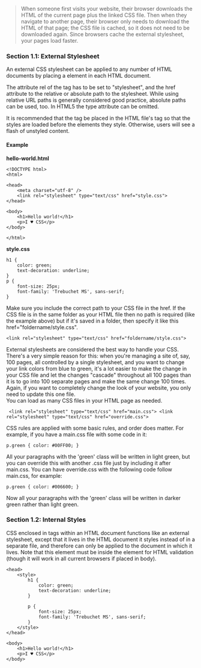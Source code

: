 >When someone first visits your website, their browser downloads the HTML of the current page plus the linked CSS file. Then when they navigate to another page, their browser only needs to download the HTML of that page; the CSS file is cached, so it does not need to be downloaded again. Since browsers cache the external stylesheet, your pages load faster.

### Section 1.1: External Stylesheet   
An external CSS stylesheet can be applied to any number of HTML documents by placing a <link> element in each HTML document.  

The attribute rel of the <link> tag has to be set to "stylesheet", and the href attribute to the relative or absolute path to the stylesheet. While using relative URL paths is generally considered good practice, absolute paths can be used, too. In HTML5 the type attribute can be omitted.  

It is recommended that the <link> tag be placed in the HTML file's <head> tag so that the styles are loaded before the elements they style. Otherwise, users will see a flash of unstyled content.

#### Example   
**hello-world.html**
```
<!DOCTYPE html>
<html>

<head>
    <meta charset="utf-8" />
    <link rel="stylesheet" type="text/css" href="style.css">
</head>

<body>
    <h1>Hello world!</h1>
    <p>I ♥ CSS</p>
</body>

</html>
```
**style.css**
```
h1 {
    color: green;
    text-decoration: underline; 
}
p {
    font-size: 25px;
    font-family: 'Trebuchet MS', sans-serif;
}
```
Make sure you include the correct path to your CSS file in the href. If the CSS file is in the same folder as your HTML file then no path is required (like the example above) but if it's saved in a folder, then specify it like this href="foldername/style.css".  
```
<link rel="stylesheet" type="text/css" href="foldername/style.css">
```
External stylesheets are considered the best way to handle your CSS. There's a very simple reason for this: when
you're managing a site of, say, 100 pages, all controlled by a single stylesheet, and you want to change your link colors from blue to green, it's a lot easier to make the change in your CSS file and let the changes "cascade" throughout all 100 pages than it is to go into 100 separate pages and make the same change 100 times. Again, if you want to completely change the look of your website, you only need to update this one file.   
You can load as many CSS files in your HTML page as needed.
```
 <link rel="stylesheet" type="text/css" href="main.css"> <link rel="stylesheet" type="text/css" href="override.css">
```
CSS rules are applied with some basic rules, and order does matter. For example, if you have a main.css file with some code in it:
```
p.green { color: #00FF00; }
```
All your paragraphs with the 'green' class will be written in light green, but you can override this with another .css file just by including it after main.css. You can have override.css with the following code follow main.css, for example:   
```
p.green { color: #006600; }
```
Now all your paragraphs with the 'green' class will be written in darker green rather than light green.
### Section 1.2: Internal Styles    
CSS enclosed in <style></style> tags within an HTML document functions like an external stylesheet, except that it lives in the HTML document it styles instead of in a separate file, and therefore can only be applied to the document in which it lives. Note that this element must be inside the <head> element for HTML validation (though it will work in all current browsers if placed in body).
```
<head>
    <style>
        h1 {
            color: green;
            text-decoration: underline;
        }

        p {
            font-size: 25px;
            font-family: 'Trebuchet MS', sans-serif;
        }
    </style>
</head>

<body>
    <h1>Hello world!</h1>
    <p>I ♥ CSS</p>
</body>
```
